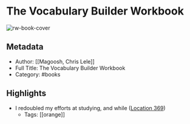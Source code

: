 # The Vocabulary Builder Workbook

![rw-book-cover](https://images-na.ssl-images-amazon.com/images/I/51HdANiESyL._SL200_.jpg)

## Metadata
- Author: [[Magoosh, Chris Lele]]
- Full Title: The Vocabulary Builder Workbook
- Category: #books

## Highlights
- I redoubled my efforts at studying, and while ([Location 369](https://readwise.io/to_kindle?action=open&asin=B079ZN846X&location=369))
    - Tags: [[orange]] 
